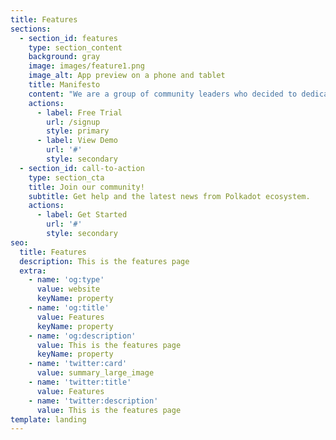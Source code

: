 ```yaml
---
title: Features
sections:
  - section_id: features
    type: section_content
    background: gray
    image: images/feature1.png
    image_alt: App preview on a phone and tablet
    title: Manifesto
    content: "We are a group of community leaders who decided to dedicate their professional lives to the Polkadot and its diverse ecosystem.\_\n\nEach of us created his own community, published the content, started validating on the network, and promoted Polkadot and its projects as much as he could. But most importantly, we started doing this because of the passion we share for the wonderful cryptocurrency technology - and the most promising project that is out there, the Polkadot!\n\nAside from publishing articles on Medium, tweeting about the newest events in the ecosystem, and supporting our community in understanding various aspects of Polkadot, we also validate on the network. We understand validation not only as a way to earn some profits (although that’s a nice bonus), we take it as a service to the network. What we care about the most is a healthy and organic growth of the ecosystem and we believe that only validators with deep roots in the community can provide that.\_\n\nUnfortunately, validating has become a business for many. There are big companies with enormous funding specialized in running their nodes - they usually run them on many networks and their only goal is increasing the profits. They do not care about the network, they do not care about the community and they definitely do not care about small players, believing in the better, decentralized world. Our opinion is that this is not how Satoshi Nakamoto imagined a trustless society, full of independent individuals and communities not only running the network but also supporting its users.\n\nAnd this is why we decided to join our forces, earn the trust of the community and become one of the strongest supporters of the Polkadot Ecosystem. So let us present you our manifesto, the set of principles we will always honor!\n"
    actions:
      - label: Free Trial
        url: /signup
        style: primary
      - label: View Demo
        url: '#'
        style: secondary
  - section_id: call-to-action
    type: section_cta
    title: Join our community!
    subtitle: Get help and the latest news from Polkadot ecosystem.
    actions:
      - label: Get Started
        url: '#'
        style: secondary
seo:
  title: Features
  description: This is the features page
  extra:
    - name: 'og:type'
      value: website
      keyName: property
    - name: 'og:title'
      value: Features
      keyName: property
    - name: 'og:description'
      value: This is the features page
      keyName: property
    - name: 'twitter:card'
      value: summary_large_image
    - name: 'twitter:title'
      value: Features
    - name: 'twitter:description'
      value: This is the features page
template: landing
---
```

